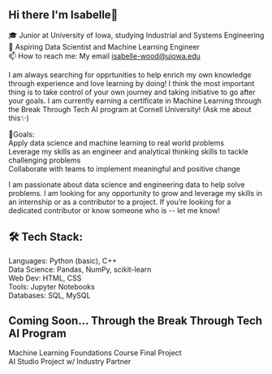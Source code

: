 ## Hi there I'm Isabelle👋

🎓 Junior at University of Iowa, studying Industrial and Systems Engineering<br/>
🔭 Aspiring Data Scientist and Machine Learning Engineer<br/>
📫 How to reach me: My email isabelle-wood@uiowa.edu<br/>

I am always searching for opprtunities to help enrich my own knowledge through experience and love learning by doing! I think the most important thing is to take control of your own journey and taking initiative to go after your goals. I am currently earning a certificate in Machine Learning through the Break Through Tech AI program at Cornell University! (Ask me about this✨)<br/>

   🎯Goals: <br/>
     Apply data science and machine learning to real world problems<br/>
     Leverage my skills as an engineer and analytical thinking skills to tackle challenging problems<br/>
     Collaborate with teams to implement meaningful and positive change<br/>
     
I am passionate about data science and engineering data to help solve problems. I am looking for any opportunity to grow and leverage my skills in an internship or as a contributor to a project. If you’re looking for a dedicated contributor or know someone who is -- let me know!<br/>

## 🛠 Tech Stack:
Languages: Python (basic), C++<br/>
Data Science: Pandas, NumPy, scikit-learn<br/>
Web Dev: HTML, CSS<br/>
Tools: Jupyter Notebooks<br/>
Databases: SQL, MySQL<br/>

## Coming Soon... Through the Break Through Tech AI Program
Machine Learning Foundations Course Final Project<br/>
AI Studio Project w/ Industry Partner



